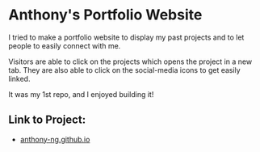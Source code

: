 # Anthony's Portfolio Website

I tried to make a portfolio website to display my past projects and to let people to easily connect with me.

Visitors are able to click on the projects which opens the project in a new tab. They are also able to click on the social-media icons to get easily linked.

It was my 1st repo, and I enjoyed building it!

## Link to Project:
* [anthony-ng.github.io](anthony-ng.github.io)
